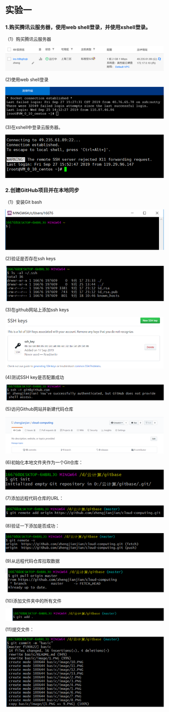 #                              实验一

### 1.购买腾讯云服务器，使用web shell登录，并使用xshell登录。

（1）购买腾讯云服务器

![1](../basic/image/1.png)

(2)使用web shell登录

![2](../basic/image/2.png)

(3)在xshell中登录云服务器。

![3](../basic/image/3.png)

### 2.创建GitHub项目并在本地同步

（1）安装Git bash

![4](../basic/image/4.png)

(2)验证是否存在ssh keys

![5](../basic/image/5.png)

(3)在github网站上添加ssh keys

![6](../basic/image/6.png)

(4)测试SSH key是否配置成功

![7](../basic/image/7.png)

(5)访问Github网站并新建代码仓库

![8](../basic/image/8.png)

(6)初始化本地文件夹作为一个Git仓库：

![9](../basic/image/9.png)

(7)添加远程代码仓库的URL：

![10](../basic/image/10.png)

(8)验证一下添加是否成功：

![11](../basic/image/11.png)

(9)从远程代码仓库拉取数据

![12](../basic/image/12.png)

(10)添加文件夹中的所有文件

![13](../basic/image/13.png)

(11)提交文件：

![14](../basic/image/14.png)

